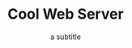 ---
title: Cool Web Server
subtitle: a subtitle
image: /assets/images/sobrenos/imagempesquisadores.jpg
link: https://github.com/
description: Lorem ipsum _dolor sit amet_, consectetur adipiscing elit, sed do eiusmod tempor incididunt ut labore et dolore magna aliqua.
repo: greenelab/lab-website-template
tags:
  - software
---